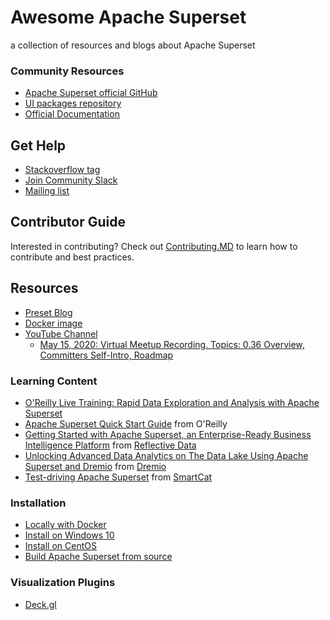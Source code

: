 # Awesome Apache Superset
a collection of resources and blogs about Apache Superset

### Community Resources
- [Apache Superset official GitHub](https://github.com/apache/incubator-superset)
- [UI packages repository](https://github.com/apache-superset/superset-ui/)
- [Official Documentation](https://superset.apache.org)

## Get Help

* [Stackoverflow tag](https://stackoverflow.com/questions/tagged/apache-superset)
* [Join Community Slack](https://join.slack.com/t/apache-superset/shared_invite/enQtNDMxMDY5NjM4MDU0LWJmOTcxYjlhZTRhYmEyYTMzOWYxOWEwMjcwZDZiNWRiNDY2NDUwNzcwMDFhNzE1ZmMxZTZlZWY0ZTQ2MzMyNTU)
* [Mailing list](https://lists.apache.org/list.html?dev@superset.apache.org)


## Contributor Guide

Interested in contributing? Check out
[Contributing.MD](https://github.com/apache/superset/blob/master/CONTRIBUTING.md) to learn how to contribute and best practices.


## Resources

* [Preset Blog](https://preset.io/blog/)
* [Docker image](https://hub.docker.com/r/apache/incubator-superset)
* [YouTube Channel](https://www.youtube.com/channel/UCMuwrvBsg_jjI2gLcm04R0g)
  * [May 15, 2020: Virtual Meetup Recording. Topics: 0.36 Overview, Committers Self-Intro, Roadmap](https://www.youtube.com/watch?v=tXGDmqjmcTs&t=20s)


### Learning Content

- [O'Reilly Live Training: Rapid Data Exploration and Analysis with Apache Superset](https://learning.oreilly.com/live-training/courses/rapid-data-exploration-and-analysis-with-apache-superset/0636920457251/)
- [Apache Superset Quick Start Guide](https://www.oreilly.com/library/view/apache-superset-quick/9781788992244/) from O'Reilly
- [Getting Started with Apache Superset, an Enterprise-Ready Business Intelligence Platform](https://reflectivedata.com/getting-started-apache-superset-enterprise-ready-business-intelligence-platform/) from [Reflective Data](https://reflectivedata.com)
- [Unlocking Advanced Data Analytics on The Data Lake Using Apache Superset and Dremio](https://www.dremio.com/tutorials/dremio-apache-superset/) from [Dremio](https://www.dremio.com)
- [Test-driving Apache Superset](https://blog.smartcat.io/2018/test-driving-apache-superset/) from [SmartCat](https://smartcat.io)

### Installation

- [Locally with Docker](https://superset.incubator.apache.org/installation.html#start-with-docker)
- [Install on Windows 10](https://gist.github.com/mark05e/d9cccae129dd11a21d7219eddd7d9923)
- [Install on CentOS](https://aichamp.wordpress.com/2019/11/20/installing-apache-superset-into-centos-7-with-python-3-7/)
- [Build Apache Superset from source](https://hackernoon.com/a-better-guide-to-build-apache-superset-from-source-6f2ki32n0)


### Visualization Plugins

- [Deck.gl](https://github.com/preset-io/superset-ui-plugins-deckgl)
